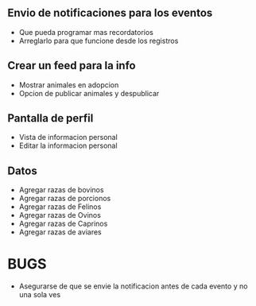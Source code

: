 
## Envio de notificaciones para los eventos
- Que pueda programar mas recordatorios
- Arreglarlo para que funcione desde los registros

## Crear un feed para la info  
- Mostrar animales en adopcion
- Opcion de publicar animales y despublicar

## Pantalla de perfil
- Vista de informacion personal
- Editar la informacion personal

## Datos
- Agregar razas de bovinos
- Agregar razas de porcionos
- Agregar razas de Felinos
- Agregar razas de Ovinos
- Agregar razas de Caprinos
- Agregar razas de aviares

# BUGS
-  Asegurarse de que se envie la notificacion antes de cada evento y no una sola ves




